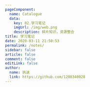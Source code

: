 ```yaml
---
pageComponent: 
  name: Catalogue
  data: 
    key: 02.学习笔记
    imgUrl: /img/web.png
    description: 碎片知识，资源整合
title: 学习笔记
date: 2020-03-11 21:50:53
permalink: /notes/
sidebar: false
article: false
comment: false
editLink: false
author: 
  name: 执迷
  link: https://github.com/1208340028
---
```

